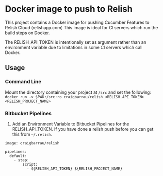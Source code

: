Docker image to push to Relish
==============================

This project contains a Docker image for pushing Cucumber Features to Relish Cloud (relishapp.com)
This image is ideal for CI servers which run the build steps on Docker.

The RELISH_API_TOKEN is intentionally set as argument rather than an environment variable due to limitations in some CI servers which call Docker.

## Usage

### Command Line

Mount the directory containing your project at `/src` and set the following:
    `docker run -v $PWD:/src:ro craigbarrau/relish <RELISH_API_TOKEN> <RELISH_PROJECT_NAME>`

### Bitbucket Pipelines

1. Add an Environment Variable to Bitbucket Pipelines for the RELISH_API_TOKEN. If you have done a relish push before you can get this from `~/.relish`.
```
image: craigbarrau/relish

pipelines:
  default:
    - step:
        script:
          - ${RELISH_API_TOKEN} ${RELISH_PROJECT_NAME}
```

